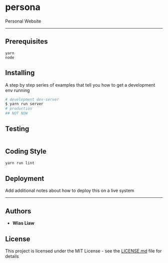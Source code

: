 # persona
Personal Website

---

## Prerequisites

```
yarn
node
```

## Installing

A step by step series of examples that tell you how to get a development env running

```bash
# development dev-server
$ yarn run server
# production
## NOT NOW
```

## Testing

```bash

```

## Coding Style

```bash
yarn run lint
```

## Deployment

Add additional notes about how to deploy this on a live system

---

## Authors

* **Wias Liaw**

## License

This project is licensed under the MIT License - see the [LICENSE.md](LICENSE.md) file for details
